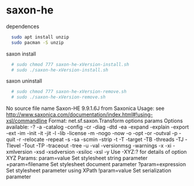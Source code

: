 # saxon-he

dependences
  ```sh
    sudo apt install unzip
    sudo pacman -S unzip
  ```

saxon install

  ```sh
    # sudo chmod 777 saxon-he-xVersion-install.sh
    # sudo ./saxon-he-xVersion-install.sh
  ```

saxon uninstall

  ```sh
    # sudo chmod 777 saxon-he-xVersion-remove.sh
    # sudo ./saxon-he-xVersion-remove.sh
  ```

No source file name Saxon-HE 9.9.1.6J from Saxonica Usage:
see http://www.saxonica.com/documentation/index.html#!using-xsl/commandline
Format: net.sf.saxon.Transform options params Options available: -? -a -catalog -config -cr -diag -dtd -ea -expand
-explain -export -ext -im -init -it -jit -l -lib -license -m -nogo -now -o -opt -or -outval -p -quit -r -relocate
-repeat -s -sa -scmin -strip -t -T -target -TB -threads -TJ -Tlevel -Tout -TP -traceout -tree -u -val -versionmsg
-warnings -x -xi -xmlversion -xsd -xsdversion -xsiloc -xsl -y Use -XYZ:? for details of option XYZ Params:
param=value Set stylesheet string parameter +param=filename Set stylesheet document parameter ?param=expression Set
stylesheet parameter using XPath
!param=value Set serialization parameter
